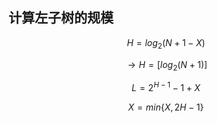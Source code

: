 ## 计算左子树的规模
$$H=log_2(N+1-X)$$

$$\rightarrow H=[log_2(N+1)]$$

$$L=2^{H-1}-1+X$$

$$X=min\{X,2{H-1}\}$$